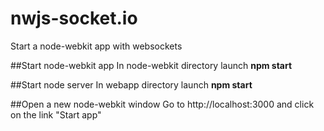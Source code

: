# nwjs-socket.io
Start a node-webkit app with websockets

##Start node-webkit app
In node-webkit directory launch **npm start**

##Start node server
In webapp directory launch **npm start**

##Open a new node-webkit window
Go to http://localhost:3000 and click on the link "Start app"


